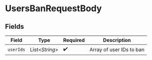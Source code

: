 # UsersBanRequestBody


## Fields

| Field                    | Type                     | Required                 | Description              |
| ------------------------ | ------------------------ | ------------------------ | ------------------------ |
| `userIds`                | List\<*String*>          | :heavy_check_mark:       | Array of user IDs to ban |